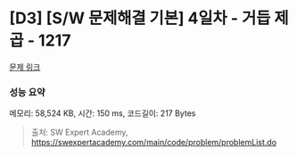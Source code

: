 # [D3] [S/W 문제해결 기본] 4일차 - 거듭 제곱 - 1217 

[문제 링크](https://swexpertacademy.com/main/code/problem/problemDetail.do?contestProbId=AV14dUIaAAUCFAYD) 

### 성능 요약

메모리: 58,524 KB, 시간: 150 ms, 코드길이: 217 Bytes



> 출처: SW Expert Academy, https://swexpertacademy.com/main/code/problem/problemList.do